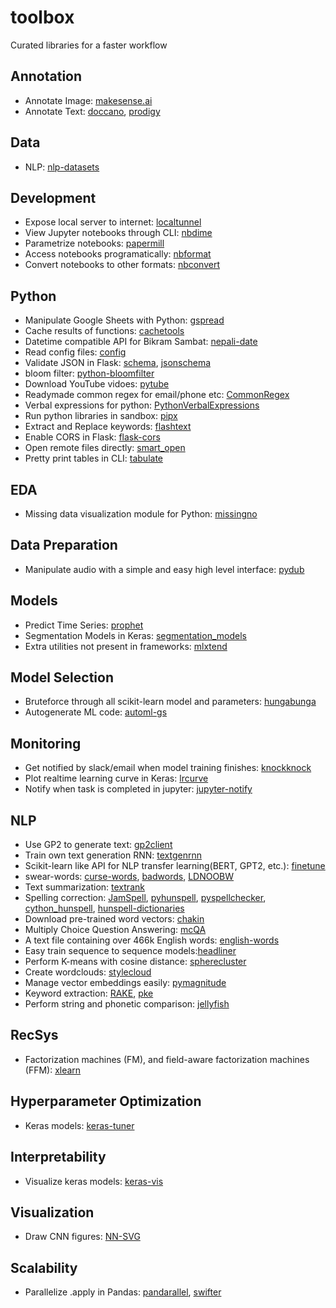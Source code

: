 # toolbox
Curated libraries for a faster workflow

## Annotation
- Annotate Image: [makesense.ai](https://www.makesense.ai/) 
- Annotate Text: [doccano](https://doccano.herokuapp.com/), [prodigy](https://prodi.gy/)

## Data
- NLP: [nlp-datasets](https://github.com/niderhoff/nlp-datasets)

## Development
- Expose local server to internet: [localtunnel](https://localtunnel.github.io/www/)
- View Jupyter notebooks through CLI: [nbdime](https://github.com/jupyter/nbdime)
- Parametrize notebooks: [papermill](https://github.com/nteract/papermill)
- Access notebooks programatically: [nbformat](https://nbformat.readthedocs.io/en/latest/api.html)
- Convert notebooks to other formats: [nbconvert](https://nbconvert.readthedocs.io/en/latest/)

## Python
- Manipulate Google Sheets with Python: [gspread](https://github.com/burnash/gspread)
- Cache results of functions: [cachetools](https://pypi.org/project/cachetools/)
- Datetime compatible API for Bikram Sambat: [nepali-date](https://github.com/arneec/nepali-date)
- Read config files: [config](https://pypi.org/project/config/)
- Validate JSON in Flask: [schema](https://github.com/keleshev/schema), [jsonschema](https://pypi.org/project/jsonschema/)
- bloom filter: [python-bloomfilter](https://github.com/jaybaird/python-bloomfilter)
- Download YouTube vidoes: [pytube](https://github.com/nficano/pytube)
- Readymade common regex for email/phone etc: [CommonRegex](https://github.com/madisonmay/CommonRegex)
- Verbal expressions for python: [PythonVerbalExpressions](https://github.com/VerbalExpressions/PythonVerbalExpressions)
- Run python libraries in sandbox: [pipx](https://github.com/pipxproject/pipx)
- Extract and Replace keywords: [flashtext](https://github.com/vi3k6i5/flashtext)
- Enable CORS in Flask: [flask-cors](https://flask-cors.readthedocs.io/en/latest/)
- Open remote files directly: [smart_open](https://github.com/RaRe-Technologies/smart_open)
- Pretty print tables in CLI: [tabulate](https://pypi.org/project/tabulate/)

## EDA
- Missing data visualization module for Python: [missingno](https://github.com/ResidentMario/missingno)

## Data Preparation
- Manipulate audio with a simple and easy high level interface: [pydub](https://github.com/jiaaro/pydub)

## Models
- Predict Time Series: [prophet](https://facebook.github.io/prophet/docs/quick_start.html#python-api)
- Segmentation Models in Keras: [segmentation_models](https://github.com/qubvel/segmentation_models)
- Extra utilities not present in frameworks: [mlxtend](https://github.com/rasbt/mlxtend)

## Model Selection
- Bruteforce through all scikit-learn model and parameters: [hungabunga](https://github.com/ypeleg/HungaBunga)
- Autogenerate ML code: [automl-gs](https://github.com/minimaxir/automl-gs)

## Monitoring
- Get notified by slack/email when model training finishes: [knockknock](https://github.com/huggingface/knockknock)
- Plot realtime learning curve in Keras: [lrcurve](https://github.com/AndreasMadsen/python-lrcurve)
- Notify when task is completed in jupyter: [jupyter-notify](https://github.com/ShopRunner/jupyter-notify)

## NLP
- Use GP2 to generate text: [gp2client](https://github.com/rish-16/gpt2client)
- Train own text generation RNN: [textgenrnn](https://github.com/minimaxir/textgenrnn)
- Scikit-learn like API for NLP transfer learning(BERT, GPT2, etc.): [finetune](https://github.com/IndicoDataSolutions/finetune)
- swear-words: [curse-words](https://github.com/reimertz/curse-words), [badwords](https://github.com/MauriceButler/badwords), [LDNOOBW](https://github.com/LDNOOBW/List-of-Dirty-Naughty-Obscene-and-Otherwise-Bad-Words)
- Text summarization: [textrank](https://github.com/summanlp/textrank)
- Spelling correction: [JamSpell](https://github.com/bakwc/JamSpell), [pyhunspell](https://github.com/blatinier/pyhunspell), [pyspellchecker](https://github.com/barrust/pyspellchecker), [cython_hunspell](https://github.com/MSeal/cython_hunspell), [hunspell-dictionaries](https://github.com/wooorm/dictionaries)
- Download pre-trained word vectors: [chakin](https://github.com/chakki-works/chakin)
- Multiply Choice Question Answering: [mcQA](https://github.com/mcQA-suite/mcQA)
- A text file containing over 466k English words: [english-words](https://github.com/dwyl/english-words)
- Easy train sequence to sequence models:[headliner](https://github.com/as-ideas/headliner)
- Perform K-means with cosine distance: [spherecluster](https://github.com/jasonlaska/spherecluster)
- Create wordclouds: [stylecloud](https://github.com/minimaxir/stylecloud)
- Manage vector embeddings easily: [pymagnitude](https://github.com/plasticityai/magnitude)
- Keyword extraction: [RAKE](https://github.com/zelandiya/RAKE-tutorial), [pke](https://github.com/boudinfl/pke)
- Perform string and phonetic comparison: [jellyfish](https://pypi.org/project/jellyfish/)

## RecSys
- Factorization machines (FM), and field-aware factorization machines (FFM): [xlearn](https://github.com/aksnzhy/xlearn)

## Hyperparameter Optimization
- Keras models: [keras-tuner](https://github.com/keras-team/keras-tuner)

## Interpretability
- Visualize keras models: [keras-vis](https://github.com/raghakot/keras-vis)

## Visualization
- Draw CNN figures: [NN-SVG](http://alexlenail.me/NN-SVG/LeNet.html)

## Scalability
- Parallelize .apply in Pandas: [pandarallel](https://github.com/nalepae/pandarallel), [swifter](https://github.com/jmcarpenter2/swifter)
